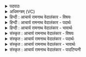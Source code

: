 <details><summary>पदपाठः</summary>

शू꣡रः꣢꣯। न। ध꣣त्ते। आ꣡यु꣢꣯धा। ग꣡भ꣢꣯स्त्योः। स्वाऽ३रि꣡ति꣢। सि꣡षा꣢꣯सन्। र꣣थिरः꣢। ग꣡वि꣢꣯ष्टिषु। गोइ꣣ष्टिषु। इ꣡न्द्र꣢꣯स्य। शु꣡ष्म꣢꣯म्। ई꣣र꣡य꣢न्। अ꣣पस्यु꣡भिः꣢। इ꣡न्दुः꣢꣯। हि꣣न्वानः꣢। अ꣣ज्यते। मनीषि꣡भिः꣢। १२२९।
</details>

<details><summary>अधिमन्त्रम् (VC)</summary>

- पवमानः सोमः
- कविर्भार्गवः
- जगती
- निषादः
</details>

<details><summary>हिन्दी : आचार्य रामनाथ वेदालंकार - विषयः</summary>

अगले मन्त्र में परमात्मा के कृत्य वर्णित हैं।
</details>

<details><summary>हिन्दी : आचार्य रामनाथ वेदालंकार - पदार्थः</summary>

पदार्थान्वयभाषाः -  वह सोम परमेश्वर (गभस्त्योः) आकाश व भूमि रूप हाथों में (आयुधा) जलों को (धत्ते) धारण करता है, (शूरः न) जैसे शूरवीर मनुष्य (गभस्त्योः) हाथों में (आयुधा) शस्त्रास्त्रों को (धत्ते) धारण करता है। (रथिरः) रथारोही सेनापति के समान (गविष्टिषु) देवासुरसङ्ग्रामों में (स्वः) विजय-सुख को (सिषासन्) देना चाहता हुआ, (इन्द्रस्य) जीवात्मा के (शुष्मम्) बल को (ईरयन्) उन्नत करता हुआ, (हिन्वानः) वृद्धि प्रदान करता हुआ (इन्दुः) तेजस्वी परमेश्वर (अपस्युभिः) कर्मप्रिय, (मनीषिभिः) बुद्धिमान् स्तोताओं द्वारा (अज्यते) अन्तरात्मा में प्रकट किया जाता है ॥२॥ यहाँ श्लिष्टोपमा अलङ्कार है, ‘रथिरः’ में लुप्तोपमा है ॥२॥
</details>

<details><summary>हिन्दी : आचार्य रामनाथ वेदालंकार - भावार्थः</summary>

भावार्थभाषाः -  प्रकाशप्रदाता,वृष्टिप्रदाता,विजयप्रदाता,बलप्रदाता और वृद्धिप्रदाता परमेश्वर भला किसका वन्दनीय नहीं है ॥२॥
</details>

<details><summary>संस्कृत : आचार्य रामनाथ वेदालंकार - विषयः</summary>

अथ परमात्मकृत्यानि वर्णयति।
</details>

<details><summary>संस्कृत : आचार्य रामनाथ वेदालंकार - पदार्थः</summary>

पदार्थान्वयभाषाः -  स सोमः परमेश्वरः (गभस्त्योः) द्यावापृथिवीरूपयोः हस्तयोः (आयुधा२) आयुधानि उदकानि। [आयुधानि इत्युदकनामसु पठितम्। निघं० १।१२] (धत्ते) धारयति। कथमिव ? (शूरः न) वीरो यथा (गभस्त्योः) हस्तयोः (आयुधा) आयुधानि शस्त्रास्त्राणि (धत्ते) धारयति। [गभस्ती इति बाहुनामसु पठितम् निघं० २।४।] (रथिरः) रथारूढः सेनापतिरिव (गविष्टिषु) देवासुरसंग्रामेषु। [शत्रुभिरपहृतानां गवाम् इष्टिः प्राप्तिर्यासु ता गविष्टयः सङ्ग्रामाः।] (स्वः) विजयसुखम् (सिषासन्) दित्सन्, (इन्द्रस्य) जीवात्मनः (शुष्मम्) बलम् (ईरयन्) उन्नयन्, (हिन्वानः) वृद्धिं प्रयच्छन्। [हि गतौ वृद्धौ च, आत्मनेपदं छान्दसम्।] (इन्दुः) तेजस्वी परमेश्वरः (अपस्युभिः) कर्मप्रियैः। [अपांसि कर्माणि आत्मनः कामयन्ते इति अपस्युवः तैः। अपः इति कर्मनाम। निघं० २।१।] (मनीषिभिः) मेधाविभिः स्तोतृजनैः (अज्यते) अन्तरात्मनि प्रकटीक्रियते। [अञ्जू व्यक्तिम्रक्षणकान्तिगतिषु, कर्मणि रूपम्] ॥२॥ अत्र श्लिष्टोपमालङ्कारः, ‘रथिरः’ इत्यत्र च लुप्तोपमा ॥२॥
</details>

<details><summary>संस्कृत : आचार्य रामनाथ वेदालंकार - भावार्थः</summary>

भावार्थभाषाः -  प्रकाशप्रदाता वृष्टिप्रदाता विजयप्रदाता बलप्रदाता वृद्धिप्रदाता च परमेश्वरः कस्य न वन्दनीयः?॥२॥
</details>

<details><summary>संस्कृत : आचार्य रामनाथ वेदालंकार - पादटिप्पनी</summary>

टिप्पणी:   १. ऋ० ९।७६।२। २. असि-परशु-पाशप्रभृतीनि यथा शूरः धारयति तद्वत् सोमः धारयति स्रुक्-स्रुव-ग्रह-चमसान्यायुधानि गभस्त्योः—इति वि०।
</details>